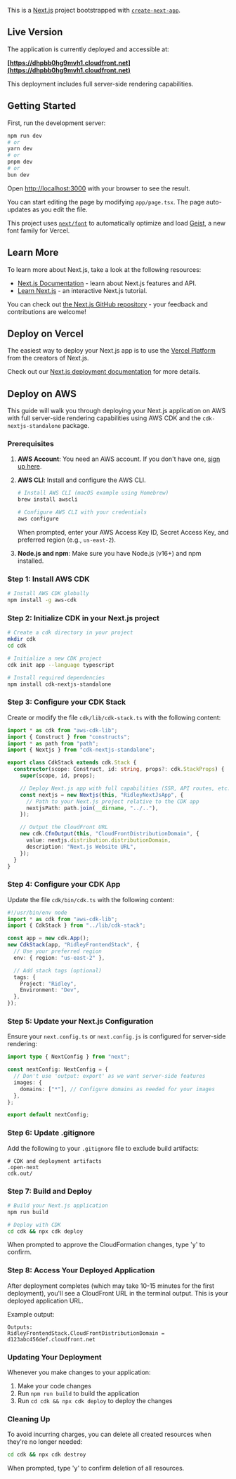 This is a [Next.js](https://nextjs.org) project bootstrapped with [`create-next-app`](https://nextjs.org/docs/app/api-reference/cli/create-next-app).

## Live Version

The application is currently deployed and accessible at:

**[https://dhpbb0hg9mvh1.cloudfront.net](https://dhpbb0hg9mvh1.cloudfront.net)**

This deployment includes full server-side rendering capabilities.

## Getting Started

First, run the development server:

```bash
npm run dev
# or
yarn dev
# or
pnpm dev
# or
bun dev
```

Open [http://localhost:3000](http://localhost:3000) with your browser to see the result.

You can start editing the page by modifying `app/page.tsx`. The page auto-updates as you edit the file.

This project uses [`next/font`](https://nextjs.org/docs/app/building-your-application/optimizing/fonts) to automatically optimize and load [Geist](https://vercel.com/font), a new font family for Vercel.

## Learn More

To learn more about Next.js, take a look at the following resources:

- [Next.js Documentation](https://nextjs.org/docs) - learn about Next.js features and API.
- [Learn Next.js](https://nextjs.org/learn) - an interactive Next.js tutorial.

You can check out [the Next.js GitHub repository](https://github.com/vercel/next.js) - your feedback and contributions are welcome!

## Deploy on Vercel

The easiest way to deploy your Next.js app is to use the [Vercel Platform](https://vercel.com/new?utm_medium=default-template&filter=next.js&utm_source=create-next-app&utm_campaign=create-next-app-readme) from the creators of Next.js.

Check out our [Next.js deployment documentation](https://nextjs.org/docs/app/building-your-application/deploying) for more details.

## Deploy on AWS

This guide will walk you through deploying your Next.js application on AWS with full server-side rendering capabilities using AWS CDK and the `cdk-nextjs-standalone` package.

### Prerequisites

1. **AWS Account**: You need an AWS account. If you don't have one, [sign up here](https://aws.amazon.com/).

2. **AWS CLI**: Install and configure the AWS CLI.

   ```bash
   # Install AWS CLI (macOS example using Homebrew)
   brew install awscli

   # Configure AWS CLI with your credentials
   aws configure
   ```

   When prompted, enter your AWS Access Key ID, Secret Access Key, and preferred region (e.g., `us-east-2`).

3. **Node.js and npm**: Make sure you have Node.js (v16+) and npm installed.

### Step 1: Install AWS CDK

```bash
# Install AWS CDK globally
npm install -g aws-cdk
```

### Step 2: Initialize CDK in your Next.js project

```bash
# Create a cdk directory in your project
mkdir cdk
cd cdk

# Initialize a new CDK project
cdk init app --language typescript

# Install required dependencies
npm install cdk-nextjs-standalone
```

### Step 3: Configure your CDK Stack

Create or modify the file `cdk/lib/cdk-stack.ts` with the following content:

```typescript
import * as cdk from "aws-cdk-lib";
import { Construct } from "constructs";
import * as path from "path";
import { Nextjs } from "cdk-nextjs-standalone";

export class CdkStack extends cdk.Stack {
  constructor(scope: Construct, id: string, props?: cdk.StackProps) {
    super(scope, id, props);

    // Deploy Next.js app with full capabilities (SSR, API routes, etc.)
    const nextjs = new Nextjs(this, "RidleyNextJsApp", {
      // Path to your Next.js project relative to the CDK app
      nextjsPath: path.join(__dirname, "../.."),
    });

    // Output the CloudFront URL
    new cdk.CfnOutput(this, "CloudFrontDistributionDomain", {
      value: nextjs.distribution.distributionDomain,
      description: "Next.js Website URL",
    });
  }
}
```

### Step 4: Configure your CDK App

Update the file `cdk/bin/cdk.ts` with the following content:

```typescript
#!/usr/bin/env node
import * as cdk from "aws-cdk-lib";
import { CdkStack } from "../lib/cdk-stack";

const app = new cdk.App();
new CdkStack(app, "RidleyFrontendStack", {
  // Use your preferred region
  env: { region: "us-east-2" },

  // Add stack tags (optional)
  tags: {
    Project: "Ridley",
    Environment: "Dev",
  },
});
```

### Step 5: Update your Next.js Configuration

Ensure your `next.config.ts` or `next.config.js` is configured for server-side rendering:

```typescript
import type { NextConfig } from "next";

const nextConfig: NextConfig = {
  // Don't use 'output: export' as we want server-side features
  images: {
    domains: ["*"], // Configure domains as needed for your images
  },
};

export default nextConfig;
```

### Step 6: Update .gitignore

Add the following to your `.gitignore` file to exclude build artifacts:

```
# CDK and deployment artifacts
.open-next
cdk.out/
```

### Step 7: Build and Deploy

```bash
# Build your Next.js application
npm run build

# Deploy with CDK
cd cdk && npx cdk deploy
```

When prompted to approve the CloudFormation changes, type 'y' to confirm.

### Step 8: Access Your Deployed Application

After deployment completes (which may take 10-15 minutes for the first deployment), you'll see a CloudFront URL in the terminal output. This is your deployed application URL.

Example output:

```
Outputs:
RidleyFrontendStack.CloudFrontDistributionDomain = d123abc456def.cloudfront.net
```

### Updating Your Deployment

Whenever you make changes to your application:

1. Make your code changes
2. Run `npm run build` to build the application
3. Run `cd cdk && npx cdk deploy` to deploy the changes

### Cleaning Up

To avoid incurring charges, you can delete all created resources when they're no longer needed:

```bash
cd cdk && npx cdk destroy
```

When prompted, type 'y' to confirm deletion of all resources.
